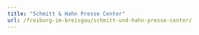 ```yaml
---
title: "Schmitt & Hahn Presse Center"
url: /freiburg-im-breisgau/schmitt-und-hahn-presse-center/
---
```


